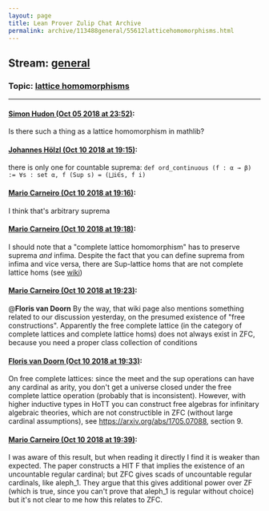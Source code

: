 ```yaml
---
layout: page
title: Lean Prover Zulip Chat Archive 
permalink: archive/113488general/55612latticehomomorphisms.html
---
```


## Stream: [general](index.html)
### Topic: [lattice homomorphisms](55612latticehomomorphisms.html)

---

#### [Simon Hudon (Oct 05 2018 at 23:52)](https://leanprover.zulipchat.com/#narrow/stream/113488-general/topic/lattice%20homomorphisms/near/135284232):
Is there such a thing as a lattice homomorphism in mathlib?

#### [Johannes Hölzl (Oct 10 2018 at 19:15)](https://leanprover.zulipchat.com/#narrow/stream/113488-general/topic/lattice%20homomorphisms/near/135554980):
there is only one for countable suprema: `def ord_continuous (f : α → β) := ∀s : set α, f (Sup s) = (⨆i∈s, f i)`

#### [Mario Carneiro (Oct 10 2018 at 19:16)](https://leanprover.zulipchat.com/#narrow/stream/113488-general/topic/lattice%20homomorphisms/near/135555065):
I think that's arbitrary suprema

#### [Mario Carneiro (Oct 10 2018 at 19:18)](https://leanprover.zulipchat.com/#narrow/stream/113488-general/topic/lattice%20homomorphisms/near/135555155):
I should note that a "complete lattice homomorphism" has to preserve suprema *and* infima. Despite the fact that you can define suprema from infima and vice versa, there are Sup-lattice homs that are not complete lattice homs (see [wiki](https://en.wikipedia.org/wiki/Complete_lattice#Morphisms_of_complete_lattices))

#### [Mario Carneiro (Oct 10 2018 at 19:23)](https://leanprover.zulipchat.com/#narrow/stream/113488-general/topic/lattice%20homomorphisms/near/135555422):
@**Floris van Doorn** By the way, that wiki page also mentions something related to our discussion yesterday, on the presumed existence of "free constructions". Apparently the free complete lattice (in the category of complete lattices and complete lattice homs) does not always exist in ZFC, because you need a proper class collection of conditions

#### [Floris van Doorn (Oct 10 2018 at 19:33)](https://leanprover.zulipchat.com/#narrow/stream/113488-general/topic/lattice%20homomorphisms/near/135556029):
On free complete lattices: since the meet and the sup operations can have any cardinal as arity, you don't get a universe closed under the free complete lattice operation (probably that is inconsistent). However, with higher inductive types in HoTT you can construct free algebras for infinitary algebraic theories, which are not constructible in ZFC (without large cardinal assumptions), see https://arxiv.org/abs/1705.07088, section 9.

#### [Mario Carneiro (Oct 10 2018 at 19:39)](https://leanprover.zulipchat.com/#narrow/stream/113488-general/topic/lattice%20homomorphisms/near/135556327):
I was aware of this result, but when reading it directly I find it is weaker than expected. The paper constructs a HIT F that implies the existence of an uncountable regular cardinal; but ZFC gives scads of uncountable regular cardinals, like aleph_1. They argue that this gives additional power over ZF (which is true, since you can't prove that aleph_1 is regular without choice) but it's not clear to me how this relates to ZFC.

